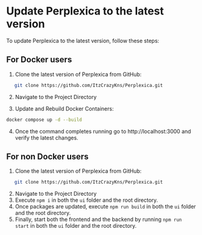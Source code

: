 # Update Perplexica to the latest version

To update Perplexica to the latest version, follow these steps:

## For Docker users

1. Clone the latest version of Perplexica from GitHub:

```bash
   git clone https://github.com/ItzCrazyKns/Perplexica.git
```

2. Navigate to the Project Directory

3. Update and Rebuild Docker Containers:

```bash
docker compose up -d --build
```

4. Once the command completes running go to http://localhost:3000 and verify the latest changes.

## For non Docker users

1. Clone the latest version of Perplexica from GitHub:

```bash
   git clone https://github.com/ItzCrazyKns/Perplexica.git
```

2. Navigate to the Project Directory
3. Execute `npm i` in both the `ui` folder and the root directory.
4. Once packages are updated, execute `npm run build` in both the `ui` folder and the root directory.
5. Finally, start both the frontend and the backend by running `npm run start` in both the `ui` folder and the root directory.
